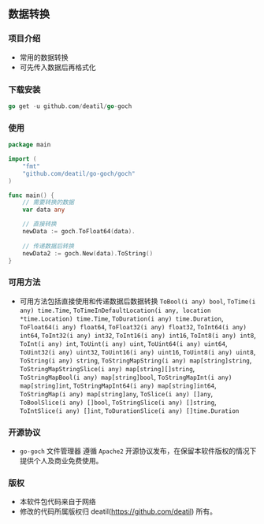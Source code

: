 ## 数据转换


### 项目介绍

*  常用的数据转换
*  可先传入数据后再格式化


### 下载安装

~~~go
go get -u github.com/deatil/go-goch
~~~


### 使用

~~~go
package main

import (
    "fmt"
    "github.com/deatil/go-goch/goch"
)

func main() {
    // 需要转换的数据
    var data any

    // 直接转换
    newData := goch.ToFloat64(data).
    
    // 传递数据后转换
    newData2 := goch.New(data).ToString()
}
~~~


### 可用方法

*  可用方法包括直接使用和传递数据后数据转换
`ToBool(i any) bool`, 
`ToTime(i any) time.Time`, 
`ToTimeInDefaultLocation(i any, location *time.Location) time.Time`, 
`ToDuration(i any) time.Duration`, 
`ToFloat64(i any) float64`, 
`ToFloat32(i any) float32`, 
`ToInt64(i any) int64`, 
`ToInt32(i any) int32`, 
`ToInt16(i any) int16`, 
`ToInt8(i any) int8`, 
`ToInt(i any) int`, 
`ToUint(i any) uint`, 
`ToUint64(i any) uint64`, 
`ToUint32(i any) uint32`, 
`ToUint16(i any) uint16`, 
`ToUint8(i any) uint8`, 
`ToString(i any) string`, 
`ToStringMapString(i any) map[string]string`, 
`ToStringMapStringSlice(i any) map[string][]string`, 
`ToStringMapBool(i any) map[string]bool`, 
`ToStringMapInt(i any) map[string]int`, 
`ToStringMapInt64(i any) map[string]int64`, 
`ToStringMap(i any) map[string]any`, 
`ToSlice(i any) []any`, 
`ToBoolSlice(i any) []bool`, 
`ToStringSlice(i any) []string`, 
`ToIntSlice(i any) []int`, 
`ToDurationSlice(i any) []time.Duration`


### 开源协议

*  `go-goch` 文件管理器 遵循 `Apache2` 开源协议发布，在保留本软件版权的情况下提供个人及商业免费使用。


### 版权

*  本软件包代码来自于网络
*  修改的代码所属版权归 deatil(https://github.com/deatil) 所有。

